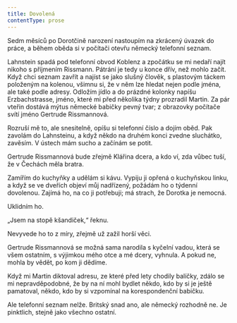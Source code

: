 ```yaml
---
title: Dovolená
contentType: prose
---
```


<section>

Sedm měsíců po Dorotčině narození nastoupím na zkrácený úvazek do práce, a během oběda si v počítači otevřu německý telefonní seznam.

Lahnstein spadá pod telefonní obvod Koblenz a zpočátku se mi nedaří najít nikoho s příjmením Rissmann. Pátrání je tedy u konce dřív, než mohlo začít. Když chci seznam zavřít a najíst se jako slušný člověk, s plastovým táckem položeným na kolenou, všimnu si, že v něm lze hledat nejen podle jména, ale také podle adresy. Odložím jídlo a do prázdné kolonky napíšu Erzbachstrasse, jméno, které mi před několika týdny prozradil Martin. Za pár vteřin dostává mýtus německé babičky pevný tvar; z obrazovky počítače svítí jméno Gertrude Rissmannová.

Rozruší mě to, ale snesitelně, opíšu si telefonní číslo a dojím oběd. Pak zavolám do Lahnsteinu, a když někdo na druhém konci zvedne sluchátko, zavěsím. V ústech mám sucho a začínám se potit.

Gertrude Rissmannová bude zřejmě Klářina dcera, a kdo ví, zda vůbec tuší, že v Čechách měla bratra.

Zamířím do kuchyňky a udělám si kávu. Vypiju ji opřená o kuchyňskou linku, a když se ve dveřích objeví můj nadřízený, požádám ho o týdenní dovolenou. Zajímá ho, na co ji potřebuji; má strach, že Dorotka je nemocná.

Uklidním ho.

„Jsem na stopě kšandiček,“ řeknu.

Nevyvede ho to z míry, zřejmě už zažil horší věci.

Gertrude Rissmannová se možná sama narodila s kyčelní vadou, která se všem ostatním, s výjimkou mého otce a mé dcery, vyhnula. A pokud ne, mohla by vědět, po kom ji dědíme.

Když mi Martin diktoval adresu, ze které před lety chodily balíčky, zdálo se mi nepravděpodobné, že by na ní mohl bydlet někdo, kdo by si je ještě pamatoval, někdo, kdo by si vzpomínal na korespondenční babičku.

Ale telefonní seznam nelže. Britský snad ano, ale německý rozhodně ne. Je pinktlich, stejně jako všechno ostatní.

</section>
